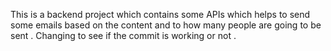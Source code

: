 This is a backend project which contains some APIs which helps to send some emails based on the content and to how many people are going to be sent .
Changing to see if the commit is working or not .
